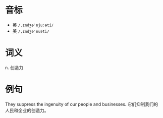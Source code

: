 # 音标

- 英 `/ˌɪndʒəˈnju:əti/`
- 美 `/,ɪndʒə'nuəti/`

# 词义

n. 创造力


# 例句

They suppress the ingenuity of our people and businesses.
它们抑制我们的人民和企业的创造力。



